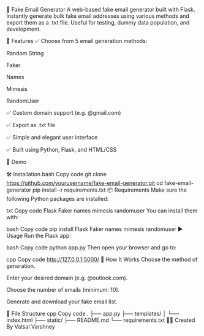 📧 Fake Email Generator
A web-based fake email generator built with Flask. Instantly generate bulk fake email addresses using various methods and export them as a .txt file. Useful for testing, dummy data population, and development.

🔧 Features
✅ Choose from 5 email generation methods:

Random String

Faker

Names

Mimesis

RandomUser

✅ Custom domain support (e.g. @gmail.com)

✅ Export as .txt file

✅ Simple and elegant user interface

✅ Built using Python, Flask, and HTML/CSS

🚀 Demo

🛠 Installation
bash
Copy code
git clone https://github.com/yourusername/fake-email-generator.git
cd fake-email-generator
pip install -r requirements.txt
📦 Requirements
Make sure the following Python packages are installed:

txt
Copy code
Flask
Faker
names
mimesis
randomuser
You can install them with:

bash
Copy code
pip install Flask Faker names mimesis randomuser
▶️ Usage
Run the Flask app:

bash
Copy code
python app.py
Then open your browser and go to:

cpp
Copy code
http://127.0.0.1:5000/
🧪 How It Works
Choose the method of generation.

Enter your desired domain (e.g. @outlook.com).

Choose the number of emails (minimum: 10).

Generate and download your fake email list.

📂 File Structure
cpp
Copy code
.
├── app.py
├── templates/
│   └── index.html
├── static/
├── README.md
└── requirements.txt
👨‍💻 Created By
Vatsal Varshney
